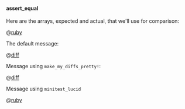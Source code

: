#### assert_equal

Here are the arrays, expected and actual, that we'll use for comparison:

@[ruby](data.rb)

The default message:

@[diff](default.txt)

Message using ```make_my_diffs_pretty!```:

@[diff](better.txt)

Message using ```minitest_lucid```

@[ruby](lucid.txt)
